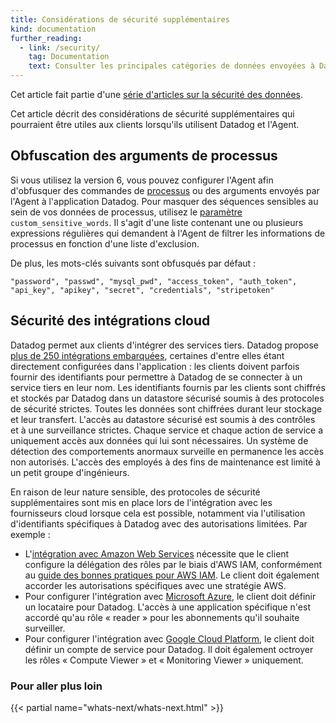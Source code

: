 ```yaml
---
title: Considérations de sécurité supplémentaires
kind: documentation
further_reading:
  - link: /security/
    tag: Documentation
    text: Consulter les principales catégories de données envoyées à Datadog
---
```

Cet article fait partie d'une [série d'articles sur la sécurité des données][1].

Cet article décrit des considérations de sécurité supplémentaires qui pourraient être utiles aux clients lorsqu'ils utilisent Datadog et l'Agent.

## Obfuscation des arguments de processus

Si vous utilisez la version 6, vous pouvez configurer l'Agent afin d'obfusquer des commandes de [processus][2] ou des arguments envoyés par l'Agent à l'application Datadog. Pour masquer des séquences sensibles au sein de vos données de processus, utilisez le [paramètre][3] `custom_sensitive_words`. Il s'agit d'une liste contenant une ou plusieurs expressions régulières qui demandent à l'Agent de filtrer les informations de processus en fonction d'une liste d'exclusion.

De plus, les mots-clés suivants sont obfusqués par défaut :

```
"password", "passwd", "mysql_pwd", "access_token", "auth_token", "api_key", "apikey", "secret", "credentials", "stripetoken"
```

## Sécurité des intégrations cloud

Datadog permet aux clients d'intégrer des services tiers. Datadog propose [plus de 250 intégrations embarquées][4], certaines d'entre elles étant directement configurées dans l'application : les clients doivent parfois fournir des identifiants pour permettre à Datadog de se connecter à un service tiers en leur nom. Les identifiants fournis par les clients sont chiffrés et stockés par Datadog dans un datastore sécurisé soumis à des protocoles de sécurité strictes. Toutes les données sont chiffrées durant leur stockage et leur transfert. L'accès au datastore sécurisé est soumis à des contrôles et à une surveillance strictes. Chaque service et chaque action de service a uniquement accès aux données qui lui sont nécessaires.
Un système de détection des comportements anormaux surveille en permanence les accès non autorisés. L'accès des employés à des fins de maintenance est limité à un petit groupe d'ingénieurs.

En raison de leur nature sensible, des protocoles de sécurité supplémentaires sont mis en place lors de l'intégration avec les fournisseurs cloud lorsque cela est possible, notamment via l'utilisation d'identifiants spécifiques à Datadog avec des autorisations limitées. Par exemple :

* L'[intégration avec Amazon Web Services][5] nécessite que le client configure la délégation des rôles par le biais d'AWS IAM, conformément au [guide des bonnes pratiques pour AWS IAM][6]. Le client doit également accorder les autorisations spécifiques avec une stratégie AWS.
* Pour configurer l'intégration avec [Microsoft Azure][7], le client doit définir un locataire pour Datadog. L'accès à une application spécifique n'est accordé qu'au rôle « reader » pour les abonnements qu'il souhaite surveiller.
* Pour configurer l'intégration avec [Google Cloud Platform][8], le client doit définir un compte de service pour Datadog. Il doit également octroyer les rôles « Compute Viewer » et « Monitoring Viewer » uniquement.

### Pour aller plus loin

{{< partial name="whats-next/whats-next.html" >}}

[1]: /fr/security
[2]: /fr/graphing/infrastructure/process
[3]: /fr/graphing/infrastructure/process/#process-arguments-scrubbing
[4]: /fr/integrations
[5]: /fr/integrations/amazon_web_services
[6]: https://docs.aws.amazon.com/IAM/latest/UserGuide/best-practices.html#delegate-using-roles
[7]: /fr/integrations/azure
[8]: /fr/integrations/google_cloud_platform